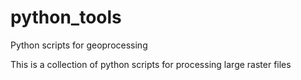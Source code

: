 # python_tools
Python scripts for geoprocessing

This is a collection of python scripts for processing large raster files
